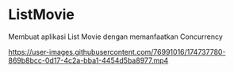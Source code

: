 # ListMovie
Membuat aplikasi List Movie dengan memanfaatkan Concurrency

https://user-images.githubusercontent.com/76991016/174737780-869b8bcc-0d17-4c2a-bba1-4454d5ba8977.mp4


